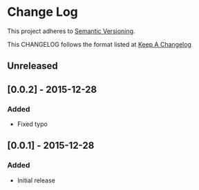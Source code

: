 # Change Log
This project adheres to [Semantic Versioning](http://semver.org/).

This CHANGELOG follows the format listed at [Keep A Changelog](http://keepachangelog.com/)

## Unreleased

## [0.0.2] - 2015-12-28
### Added
- Fixed typo

## [0.0.1] - 2015-12-28
### Added
- Initial release
